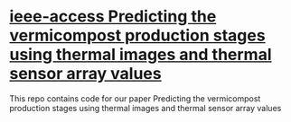 # [ieee-access Predicting the vermicompost production stages using thermal images and thermal sensor array values](https://github.com/AhmedAAkl/vermicomposit_stages_prediction)

This repo contains code for our paper Predicting the vermicompost production stages using thermal images and thermal sensor array values
